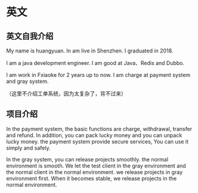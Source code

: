 # 英文



## 英文自我介绍

My name is huangyuan. In am live in Shenzhen. I graduated in 2018.

I am a java development engineer. I am good at Java、Redis and Dubbo.

I am work in Fxiaoke for 2 years up to now. I am charge at payment system and gray system.

（这里不介绍工单系统，因为太复杂了，背不过来）



## 项目介绍

In the payment system, the basic functions are charge, withdrawal, transfer and refund. In addition, you can pack lucky money and you can unpack lucky money.  the payment system provide secure services, You can use it simply and safely.

In the gray system, you can release projects smoothly. the normal environment is smooth. We let  the test client in the gray environment and the normal client in the normal environment. we release projects in gray environment first. When it becomes stable, we release projects in the normal environment.

